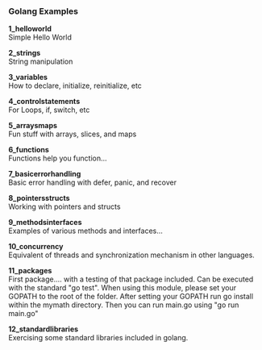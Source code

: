 ### Golang Examples

**1_helloworld**  
Simple Hello World

**2_strings**  
String manipulation

**3_variables**  
How to declare, initialize, reinitialize, etc

**4_controlstatements**  
For Loops, if, switch, etc

**5_arraysmaps**  
Fun stuff with arrays, slices, and maps

**6_functions**  
Functions help you function...

**7_basicerrorhandling**  
Basic error handling with defer, panic, and recover

**8_pointersstructs**  
Working with pointers and structs

**9_methodsinterfaces**  
Examples of various methods and interfaces...

**10_concurrency**  
Equivalent of threads and synchronization mechanism in other languages.

**11_packages**  
First package.... with a testing of that package included. Can be executed with the standard "go test". When using this module, please set your GOPATH to the root of the folder. After setting your GOPATH run go install within the mymath directory. Then you can run main.go using "go run main.go"

**12_standardlibraries**  
Exercising some standard libraries included in golang.
